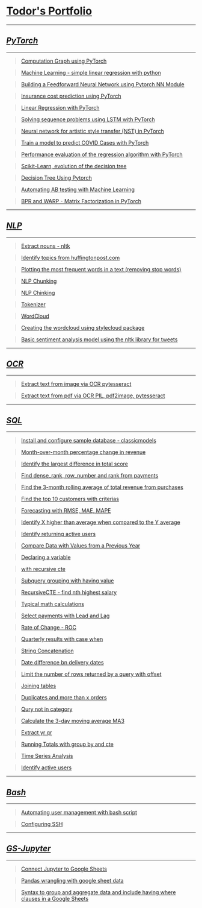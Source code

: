 # [**Todor's Portfolio**](https://tvelichkovt.github.io/portfolio/)

---

## [**_PyTorch_**](https://github.com/tvelichkovt/PyTorch)

---

> [Computation Graph using PyTorch](https://github.com/tvelichkovt/PyTorch/blob/main/Computation%20Graph%20using%20PyTorch.ipynb)

> [Machine Learning - simple linear regression with python](https://github.com/tvelichkovt/PyTorch/blob/main/Machine%20Learning%20-%20simple%20linear%20regression%20with%20python.ipynb)

> [Building a Feedforward Neural Network using Pytorch NN Module](https://github.com/tvelichkovt/PyTorch/blob/main/Building%20a%20Feedforward%20Neural%20Network%20using%20Pytorch%20NN%20Module.ipynb)

> [Insurance cost prediction using PyTorch](https://github.com/tvelichkovt/PyTorch/blob/main/Insurance%20cost%20prediction%20using%20PyTorch.ipynb)

> [Linear Regression with PyTorch](https://github.com/tvelichkovt/PyTorch/blob/main/Linear%20Regression%20with%20PyTorch.ipynb)

> [Solving sequence problems using LSTM with PyTorch](https://github.com/tvelichkovt/PyTorch/blob/main/Solving%20sequence%20problems%20using%20LSTM%20with%20PyTorch.ipynb)

> [Neural network for artistic style transfer (NST) in PyTorch](https://github.com/tvelichkovt/PyTorch/blob/main/Neural%20network%20for%20artistic%20style%20transfer%20(NST)%20in%20PyTorch.ipynb)

> [Train a model to predict COVID Cases with PyTorch](https://github.com/tvelichkovt/PyTorch/blob/main/Train%20a%20model%20to%20predict%20COVID%20Cases%20with%20PyTorch.ipynb)

> [Performance evaluation of the regression algorithm with PyTorch](https://github.com/tvelichkovt/PyTorch/blob/main/Performance%20evaluation%20of%20the%20regression%20algorithm%20with%20PyTorch.ipynb)

> [Scikit-Learn, evolution of the decision tree](https://github.com/tvelichkovt/PyTorch/blob/main/Decision%20Trees%20in%20Python%20with%20Scikit-Learn.ipynb)

> [Decision Tree Using Pytorch](https://github.com/tvelichkovt/PyTorch/blob/main/Decision%20Tree%20Using%20Pytorch.ipynb)

> [Automating AB testing with Machine Learning](https://github.com/tvelichkovt/PyTorch/blob/main/Automating%20AB%20testing%20with%20Machine%20Learning.ipynb)

> [BPR and WARP - Matrix Factorization in PyTorch](https://github.com/tvelichkovt/PyTorch/blob/main/BPR%20and%20WARP%20-%20Matrix%20Factorization%20in%20PyTorch.ipynb)

> []()

> []()

> []()

> []()

---

## [**_NLP_**](https://github.com/tvelichkovt/nlp)

---

> [Extract nouns - nltk](https://github.com/tvelichkovt/nlp/blob/main/Extract%20nouns%20-%20nltk.ipynb)

> [Identify topics from huffingtonpost.com](https://github.com/tvelichkovt/nlp/blob/main/Identify%20topics%20from%20huffingtonpost.com.ipynb)


> [Plotting the most frequent words in a text (removing stop words)](https://github.com/tvelichkovt/nlp/blob/main/Plotting%20the%20most%20frequent%20words%20in%20a%20text%20(removing%20stop%20words).ipynb)

> [NLP Chunking](https://github.com/tvelichkovt/nlp/blob/main/NLP%20Chunking.ipynb)

> [NLP Chinking](https://github.com/tvelichkovt/nlp/blob/main/NLP%20Chinking.ipynb)

> [Tokenizer](https://github.com/tvelichkovt/nlp/blob/main/Tokenizer.ipynb)

> [WordCloud](https://github.com/tvelichkovt/nlp/blob/main/WordCloud.ipynb)

> [Creating the wordcloud using stylecloud package](https://github.com/tvelichkovt/nlp/blob/main/Creating%20the%20wordcloud%20using%20stylecloud%20package.ipynb)

> [Basic sentiment analysis model using the nltk library for tweets](https://github.com/tvelichkovt/nlp/blob/main/Basic%20sentiment%20analysis%20model%20using%20the%20nltk%20library%20for%20tweets.ipynb)

> []()

> []()

---

## [**_OCR_**](https://github.com/tvelichkovt/OCR)

---

> [Extract text from image via OCR pytesseract](https://github.com/tvelichkovt/OCR/blob/master/Extract%20text%20from%20image%20via%20OCR%20pytesseract.ipynb)

> [Extract text from pdf via OCR PIL, pdf2image, pytesseract](https://github.com/tvelichkovt/OCR/blob/master/Extract%20text%20from%20pdf%20via%20OCR%20PIL%2C%20pdf2image%2C%20pytesseract.ipynb)

---

## [**_SQL_**](https://github.com/tvelichkovt/SaaS_Growth_Metrics_SQL)

---

> [Install and configure sample database - classicmodels](https://github.com/tvelichkovt/SaaS_Growth_Metrics_SQL/blob/main/Install%20and%20configure%20sample%20database%20-%20classicmodels.sql)

> [Month-over-month percentage change in revenue](https://github.com/tvelichkovt/SaaS_Growth_Metrics_SQL/blob/main/Month-over-month%20percentage%20change%20in%20revenue.sql)

> [Identify the largest difference in total score](https://github.com/tvelichkovt/SaaS_Growth_Metrics_SQL/blob/main/Identify%20the%20largest%20difference%20in%20total%20score.sql)

> [Find dense_rank, row_number and rank from payments](https://github.com/tvelichkovt/SaaS_Growth_Metrics_SQL/blob/main/Find%20dense_rank%2C%20row_number%20and%20rank%20extrapolations%20.sql)

> [Find the 3-month rolling average of total revenue from purchases](https://github.com/tvelichkovt/SaaS_Growth_Metrics_SQL/blob/main/Find%20the%203-month%20rolling%20average%20of%20total%20revenue%20from%20purchases.sql)

> [Find the top 10 customers with criterias](https://github.com/tvelichkovt/SaaS_Growth_Metrics_SQL/blob/main/Find%20the%20top%2010%20customers%20with%20criterias.sql)

> [Forecasting with RMSE, MAE, MAPE](https://github.com/tvelichkovt/SaaS_Growth_Metrics_SQL/blob/main/Forecasting%20with%20RMSE%2C%20MAE%2C%20MAPE.sql)

> [Identify X higher than average when compared to the Y average](https://github.com/tvelichkovt/SaaS_Growth_Metrics_SQL/blob/main/Identify%20X%20higher%20than%20average%20when%20compared%20to%20the%20Y%20average.sql)

> [Identify returning active users](https://github.com/tvelichkovt/SaaS_Growth_Metrics_SQL/blob/main/Identify%20returning%20active%20users.sql)

> [Compare Data with Values from a Previous Year](https://github.com/tvelichkovt/SaaS_Growth_Metrics_SQL/blob/main/Compare%20Data%20with%20Values%20from%20a%20Previous%20Year.sql)

> [Declaring a variable](https://github.com/tvelichkovt/SaaS_Growth_Metrics_SQL/blob/main/Declaring%20a%20variable.sql)

> [with recursive cte](https://github.com/tvelichkovt/SaaS_Growth_Metrics_SQL/blob/main/With%20recursive%20cte.sql)

> [Subquery grouping with having value](https://github.com/tvelichkovt/SaaS_Growth_Metrics_SQL/blob/main/Subquery%20grouping%20with%20having%20value.sql)

> [RecursiveCTE - find nth highest salary](https://github.com/tvelichkovt/SaaS_Growth_Metrics_SQL/blob/main/RecursiveCTE%20-%20find%20nth%20highest%20salary.sql)

> [Typical math calculations](https://github.com/tvelichkovt/SaaS_Growth_Metrics_SQL/blob/main/Typical%20math%20calculations.sql)

> [Select payments with Lead and Lag](https://github.com/tvelichkovt/SaaS_Growth_Metrics_SQL/blob/main/Select%20payments%20with%20Lead%20and%20Lag.sql)

> [Rate of Change - ROC](https://github.com/tvelichkovt/SaaS_Growth_Metrics_SQL/blob/main/Rate%20of%20Change%20-%20ROC.sql)

> [Quarterly results with case when](https://github.com/tvelichkovt/SaaS_Growth_Metrics_SQL/blob/main/Quarterly%20results%20with%20case%20when.sql)

> [String Concatenation](https://github.com/tvelichkovt/SaaS_Growth_Metrics_SQL/blob/main/String%20Concatenation.sql)

> [Date difference bn delivery dates](https://github.com/tvelichkovt/SaaS_Growth_Metrics_SQL/blob/main/Date%20difference%20bn%20delivery%20dates.sql)

> [Limit the number of rows returned by a query with offset](https://github.com/tvelichkovt/SaaS_Growth_Metrics_SQL/blob/main/Limit%20the%20number%20of%20rows%20returned%20by%20a%20query%20with%20offset.sql)

> [Joining tables](https://github.com/tvelichkovt/SaaS_Growth_Metrics_SQL/blob/main/Joining%20tables.sql)

> [Duplicates and more than x orders](https://github.com/tvelichkovt/SaaS_Growth_Metrics_SQL/blob/main/Duplicates%20and%20more%20than%20x%20orders.sql)

> [Qury not in category](https://github.com/tvelichkovt/SaaS_Growth_Metrics_SQL/blob/main/Qury%20not%20in%20category.sql)

> [Calculate the 3-day moving average MA3](https://github.com/tvelichkovt/SaaS_Growth_Metrics_SQL/blob/main/Calculate%20the%203-day%20moving%20average%20MA3.sql)

> [Extract yr qr](https://github.com/tvelichkovt/SaaS_Growth_Metrics_SQL/blob/main/Extract%20yr%20qr.sql)

> [Running Totals with group by and cte](https://github.com/tvelichkovt/SaaS_Growth_Metrics_SQL/blob/main/Running%20Totals%20with%20group%20by%20and%20cte.sql)

> [Time Series Analysis](https://github.com/tvelichkovt/SaaS_Growth_Metrics_SQL/blob/main/Time%20Series%20Analysis.sql)

> [Identify active users](https://github.com/tvelichkovt/SaaS_Growth_Metrics_SQL/blob/main/Identify%20active%20users.sql)

> []()

> []()

---

## [**_Bash_**](https://github.com/tvelichkovt/bash)

---

> [Automating user management with bash script](https://github.com/tvelichkovt/bash/tree/main/Automating%20user%20management%20with%20bash%20script)

> [Configuring SSH](https://github.com/tvelichkovt/bash/tree/main/Configuring%20SSH)

> []()

> []()

> []()



---

## [**_GS-Jupyter_**](https://github.com/tvelichkovt/googlesheet)

---

> [Connect Jupyter to Google Sheets](https://github.com/tvelichkovt/googlesheet/blob/main/Connect%20Jupyter%20to%20Google%20Sheets.ipynb)

> [Pandas wrangling with google sheet data](https://github.com/tvelichkovt/googlesheet/blob/main/Pandas%20wrangling%20with%20google%20sheet%20data.ipynb)

> [Syntax to group and aggregate data and include having where clauses in a Google Sheets](https://github.com/tvelichkovt/googlesheet/blob/main/Syntax%20to%20group%20and%20aggregate%20data%20and%20include%20having%20where%20clauses%20in%20a%20Google%20Sheets.ipynb)

> []()

> []()
